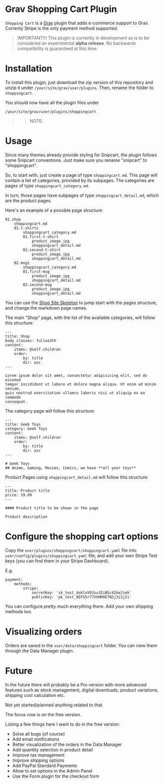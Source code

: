 # Grav Shopping Cart Plugin

`Shopping Cart` is a [Grav](http://github.com/getgrav/grav) plugin that adds e-commerce support to Grav. Currenty Stripe is the only payment method supported.

> IMPORTANT!!! This plugin is currently in development as is to be considered an experimental **alpha release**. No backwards compatibility is guaranteed at this time.

# Installation

To install this plugin, just download the zip version of this repository and unzip it under `/your/site/grav/user/plugins`. Then, rename the folder to `shoppingcart`.

You should now have all the plugin files under

	/your/site/grav/user/plugins/shoppingcart

>> NOTE:

# Usage

Since many themes already provide styling for Snipcart, the plugin follows some Snipcart conventions.
Just make sure you rename "snipcart" to "shoppingcart".

So, to start with, just create a page of type `shoppingcart.md`.
This page will contain a list of categories, provided by its subpages.
The categories are pages of type `shoppingcart_category.md`.

In turn, those pages have subpages of type `shoppingcart_detail.md`, which are the product pages.

Here's an example of a possible page structure:

```
01.shop
	shoppingcart.md
	01.t-shirts
		shoppingcart_category.md
		01.first-t-shirt
			product_image.jpg
			shoppingcart_detail.md
		02.second-t-shirt
			product_image.jpg
			shoppingcart_detail.md
	02.mugs
		shoppingcart_category.md
		01.first-mug
			product_image.jpg
			shoppingcart_detail.md
		02.second-mug
			product_image.jpg
			shoppingcart_detail.md
```

You can use the [Shop Site Skeleton](https://github.com/getgrav/grav-skeleton-shop-site) to jump start with the pages structure, and change the markdown page names.

The main "Shop" page, with the list of the available categories, will follow this structure:

```
---
title: Shop
body_classes: fullwidth
content:
    items: @self.children
    order:
        by: title
        dir: asc
---

Lorem ipsum dolor sit amet, consectetur adipisicing elit, sed do eiusmod
tempor incididunt ut labore et dolore magna aliqua. Ut enim ad minim veniam,
quis nostrud exercitation ullamco laboris nisi ut aliquip ex ea commodo
consequat.
```

The category page will follow this structure:

```
---
title: Geek Toys
category: Geek Toys
content:
    items: @self.children
    order:
        by: title
        dir: asc
---

# Geek Toys
## Anime, Gaming, Movies, Comics, we have **all your toys**
```

Product Pages using `shoppingcart_detail.md` will follow this structure:

```
---
title: Product title
price: 19.99
---

#### Product title to be shown in the page

Product description
```



# Configure the shopping cart options

Copy the `user/plugins/shoppingcart/shoppingcart.yaml` file into `user/config/plugins/shoppingcart.yaml` file, and add your own Stripe Test keys (you can find them in your Stripe Dashboard).

E.g.

```
payment:
    methods:
        stripe:
            secretKey: 'sk_test_4okloV9Jsu3IiBSc42ke2iek'
            publicKey: 'pk_test_8OfS5r77VXHMXE7N2j3i2j2i'
```

You can configure pretty much everything there. Add your own shipping methods too.

# Visualizing orders

Orders are saved in the `user/data/shoppingcart` folder. You can view them through the Data Manager plugin.

# Future

In the future there will probably be a Pro version with more advanced features such as stock management, digital downloads, product variations, shipping cost calculation etc.

Not yet started/planned anything related to that.

The focus now is on the free version.

Listing a few things here I want to do in the free version:

- Solve all bugs (of course)
- Add email notifications
- Better visualization of the orders in the Data Manager
- Add quantity selection in product detail
- Improve tax management
- Improve shipping options
- Add PayPal Standard Payments
- Allow to set options in the Admin Panel
- Use the Form plugin for the checkout form

